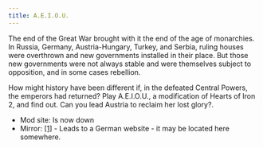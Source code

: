 ```yaml
---
title: A.E.I.O.U.
---
```

The end of the Great War brought with it the end of the age of
monarchies. In Russia, Germany, Austria-Hungary, Turkey, and Serbia,
ruling houses were overthrown and new governments installed in their
place. But those new governments were not always stable and were
themselves subject to opposition, and in some cases rebellion.

How might history have been different if, in the defeated Central
Powers, the emperors had returned? Play A.E.I.O.U., a modification of
Hearts of Iron 2, and find out. Can you lead Austria to reclaim her lost
glory?.

-   Mod site: Is now down
-   Mirror:
    [\[1\]](http://www.si-games.com/forums/local_links.php?catid=23) -
    Leads to a German website - it may be located here somewhere.
